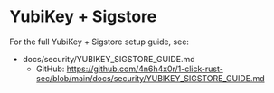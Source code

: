 # YubiKey + Sigstore

For the full YubiKey + Sigstore setup guide, see:

- docs/security/YUBIKEY_SIGSTORE_GUIDE.md
  - GitHub: https://github.com/4n6h4x0r/1-click-rust-sec/blob/main/docs/security/YUBIKEY_SIGSTORE_GUIDE.md
